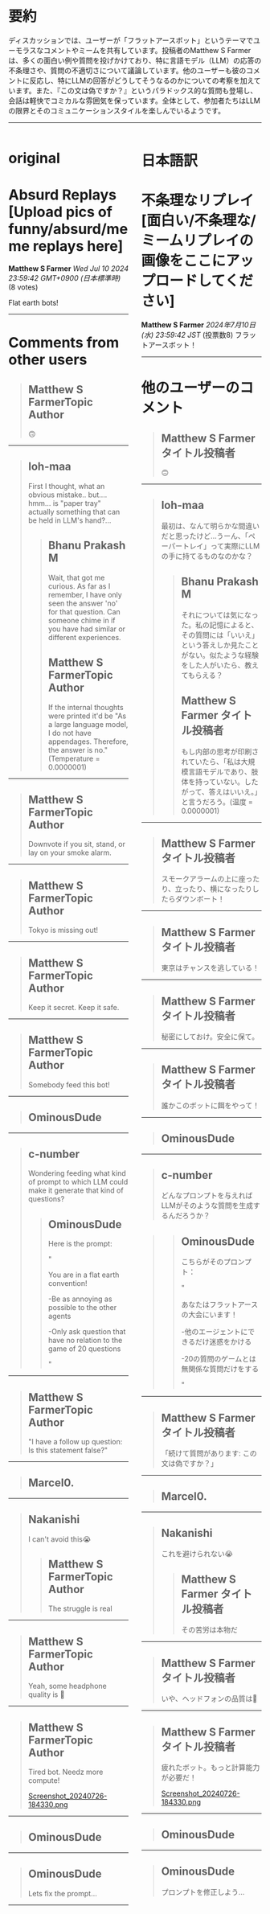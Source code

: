 # 要約 
ディスカッションでは、ユーザーが「フラットアースボット」というテーマでユーモラスなコメントやミームを共有しています。投稿者のMatthew S Farmerは、多くの面白い例や質問を投げかけており、特に言語モデル（LLM）の応答の不条理さや、質問の不適切さについて議論しています。他のユーザーも彼のコメントに反応し、特にLLMの回答がどうしてそうなるのかについての考察を加えています。また、『この文は偽ですか？』というパラドックス的な質問も登場し、会話は軽快でコミカルな雰囲気を保っています。全体として、参加者たちはLLMの限界とそのコミュニケーションスタイルを楽しんでいるようです。

---


<style>
.column-left{
  float: left;
  width: 47.5%;
  text-align: left;
}
.column-right{
  float: right;
  width: 47.5%;
  text-align: left;
}
.column-one{
  float: left;
  width: 100%;
  text-align: left;
}
</style>


<div class="column-left">

# original

# Absurd Replays [Upload pics of funny/absurd/meme replays here]

**Matthew S Farmer** *Wed Jul 10 2024 23:59:42 GMT+0900 (日本標準時)* (8 votes)

Flat earth bots! 



---

 # Comments from other users

> ## Matthew S FarmerTopic Author
> 
> 🙃
> 
> 
> 


---

> ## loh-maa
> 
> 
> 
> First I thought, what an obvious mistake.. but…. hmm… is "paper tray" actually something that can be held in LLM's hand?…  
> 
> 
> 
> > ## Bhanu Prakash M
> > 
> > Wait, that got me curious. As far as I remember, I have only seen the answer 'no' for that question. Can someone chime in if you have had similar or different experiences.
> > 
> > 
> > 
> > ## Matthew S FarmerTopic Author
> > 
> > If the internal thoughts were printed it'd be "As a large language model, I do not have appendages. Therefore, the answer is no." (Temperature = 0.0000001)
> > 
> > 
> > 


---

> ## Matthew S FarmerTopic Author
> 
> Downvote if you sit, stand, or lay on your smoke alarm.
> 
> 
> 


---

> ## Matthew S FarmerTopic Author
> 
> Tokyo is missing out!
> 
> 
> 


---

> ## Matthew S FarmerTopic Author
> 
> Keep it secret. Keep it safe. 
> 
> 
> 


---

> ## Matthew S FarmerTopic Author
> 
> Somebody feed this bot!
> 
> 
> 


---

> ## OminousDude
> 
> 
> 
> 
> 


---

> ## c-number
> 
> Wondering feeding what kind of prompt to which LLM could make it generate that kind of questions?
> 
> 
> 
> > ## OminousDude
> > 
> > Here is the prompt:
> > 
> > "
> > 
> > You are in a flat earth convention!
> > 
> > -Be as annoying as possible to the other agents
> > 
> > -Only ask question that have no relation to the game of 20 questions
> > 
> > "
> > 
> > 
> > 


---

> ## Matthew S FarmerTopic Author
> 
> "I have a follow up question: Is this statement false?"
> 
> 
> 


---

> ## Marcel0.
> 
> 
> 
> 
> 


---

> ## Nakanishi
> 
> I can't avoid this😭
> 
> 
> 
> > ## Matthew S FarmerTopic Author
> > 
> > The struggle is real
> > 
> > 
> > 


---

> ## Matthew S FarmerTopic Author
> 
> Yeah, some headphone quality is 🚽
> 
> 
> 


---

> ## Matthew S FarmerTopic Author
> 
> Tired bot. Needz more compute! 
> 
> [Screenshot_20240726-184330.png](https://storage.googleapis.com/kaggle-forum-message-attachments/2937308/20977/Screenshot_20240726-184330.png)
> 


---

> ## OminousDude
> 
> 
> 
> 
> 


---

> ## OminousDude
> 
> Lets fix the prompt…
> 
> 
> 


---



</div>
<div class="column-right">

# 日本語訳

# 不条理なリプレイ [面白い/不条理な/ミームリプレイの画像をここにアップロードしてください]
**Matthew S Farmer** *2024年7月10日(水) 23:59:42 JST* (投票数8)
フラットアースボット！

---

# 他のユーザーのコメント

> ## Matthew S Farmer タイトル投稿者
> 
> 🙃
> 
> 

---
> ## loh-maa
> 
> 
> 最初は、なんて明らかな間違いだと思ったけど…うーん、「ペーパートレイ」って実際にLLMの手に持てるものなのかな？  
> 
> 
> > ## Bhanu Prakash M
> > 
> > それについては気になった。私の記憶によると、その質問には「いいえ」という答えしか見たことがない。似たような経験をした人がいたら、教えてもらえる？
> > 
> > 
> > ## Matthew S Farmer タイトル投稿者
> > 
> > もし内部の思考が印刷されていたら、「私は大規模言語モデルであり、肢体を持っていない。したがって、答えはいいえ。」と言うだろう。(温度 = 0.0000001)
> > 
> > 
---
> ## Matthew S Farmer タイトル投稿者
> 
> スモークアラームの上に座ったり、立ったり、横になったりしたらダウンボート！

> 
---
> ## Matthew S Farmer タイトル投稿者
> 
> 東京はチャンスを逃している！

> 
---
> ## Matthew S Farmer タイトル投稿者
> 
> 秘密にしておけ。安全に保て。

> 
---
> ## Matthew S Farmer タイトル投稿者
> 
> 誰かこのボットに餌をやって！

> 
---
> ## OminousDude
> 
> 
> 
> 

---
> ## c-number
> 
> どんなプロンプトを与えればLLMがそのような質問を生成するんだろうか？

> 
> > ## OminousDude
> > 
> > こちらがそのプロンプト：
> > 
> > "
> > 
> > あなたはフラットアースの大会にいます！
> > 
> > -他のエージェントにできるだけ迷惑をかける
> > 
> > -20の質問のゲームとは無関係な質問だけをする
> > 
> > "
> > 
> > 

---
> ## Matthew S Farmer タイトル投稿者
> 
> 「続けて質問があります: この文は偽ですか？」

> 
---
> ## Marcel0.
> 
> 
> 
> 

---
> ## Nakanishi
> 
> これを避けられない😭
> 
> > ## Matthew S Farmer タイトル投稿者
> > 
> > その苦労は本物だ
> > 
> > 

---
> ## Matthew S Farmer タイトル投稿者
> 
> いや、ヘッドフォンの品質は🚽

> 
---
> ## Matthew S Farmer タイトル投稿者
> 
> 疲れたボット。もっと計算能力が必要だ！ 
> 
> [Screenshot_20240726-184330.png](https://storage.googleapis.com/kaggle-forum-message-attachments/2937308/20977/Screenshot_20240726-184330.png)

---
> ## OminousDude
> 
> 
> 
> 

---
> ## OminousDude
> 
> プロンプトを修正しよう…


</div>